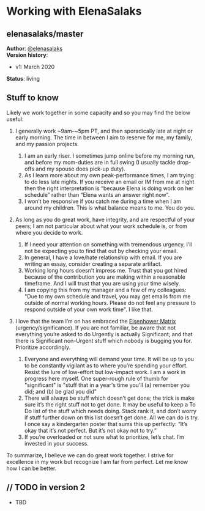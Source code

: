
# Working with ElenaSalaks

## elenasalaks/master

**Author**: [@elenasalaks](https://twitter.com/elenasalaks) \
**Version history**:
* v1: 	March 2020

**Status**: living 

## Stuff to know


Likely we work together in some capacity and so you may find the below useful:

1. I generally work ~9am–~5pm PT, and then sporadically late at night or early morning. The time in between I aim to reserve for me, my family, and my passion projects.
    1. I am an early riser. I sometimes jump online before my morning run, and before my mom-duties are in full swing (I usually tackle drop-offs and my spouse does pick-up duty). 
    1. As I learn more about my own peak-performance times, I am trying to do less late nights. If you receive an email or IM from me at night then the right interpretation is “because Elena is doing work on her schedule” rather than “Elena wants an answer right now”.
    1. I won’t be responsive if you catch me during a time when I am around my children. This is what balance means to me. You do you.



1. As long as you do great work, have integrity, and are respectful of your peers; I am not particular about what your work schedule is, or from where you decide to work. 
    1. If I need your attention on something with tremendous urgency, I’ll not be expecting you to find that out by checking your email.
    1. In general, I have a love/hate relationship with email. If you are writing an essay, consider creating a separate artifact.
    1.	Working long hours doesn’t impress me. Trust that you got hired because of the contribution you are making within a reasonable timeframe. And I will trust that you are using your time wisely. 
    1. I am copying this from my manager and a few of my colleagues: "Due to my own schedule and travel, you may get emails from me outside of normal working hours. Please do not feel any pressure to respond outside of your own work time". I like that.


1. I love that the team I’m on has embraced the [Eisenhower Matrix](http://www.eisenhower.me/eisenhower-matrix/)    (urgency/significance). If you are not familiar, be aware that not everything you’re asked to do Urgently is actually Significant; and that there is Significant non-Urgent stuff which nobody is bugging you for. Prioritize accordingly.
    1. Everyone and everything will demand your time. It will be up to you to be constantly vigilant as to where you’re spending your effort. Resist the lure of low-effort but low-impact work. I am a work in progress here myself. One super-rough rule of thumb for "significant" is "stuff that in a year's time you'll (a) remember you did; and (b) be glad you did"
    1. There will always be stuff which doesn’t get done; the trick is make sure it’s the right stuff not to get done. It may be useful to keep a To Do list of the stuff which needs doing. Stack rank it, and don’t worry if stuff further down on this list doesn’t get done. All we can do is try. I once say a kindergarten poster that sums this up perfectly: “It’s okay that it’s not perfect. But it’s not okay not to try.”
    1. If you’re overloaded or not sure what to prioritize, let’s chat. I’m invested in your success.

To summarize, I believe we can do great work together. I strive for excellence in my work but recognize I am far from perfect. Let me know how I can be better. 

## // TODO in version 2

*   TBD
